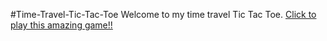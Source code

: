 #Time-Travel-Tic-Tac-Toe
Welcome to my time travel Tic Tac Toe. [Click to play this amazing game!!](https://vishal-raj-roy.github.io/Tic-Tac-Toe-with-Time-Travel/)
